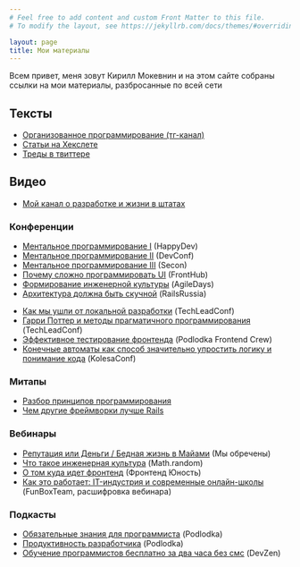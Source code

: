 ```yaml
---
# Feel free to add content and custom Front Matter to this file.
# To modify the layout, see https://jekyllrb.com/docs/themes/#overriding-theme-defaults

layout: page
title: Мои материалы
---
```


Всем привет, меня зовут Кирилл Мокевнин и на этом сайте собраны ссылки на мои материалы, разбросанные по всей сети

## Тексты

* [Организованное программирование (тг-канал)](https://t.me/orgprog)
* [Статьи на Хекслете](https://ru.hexlet.io/u/mokevnin/blog_posts)
* [Треды в твиттере](https://guides.hexlet.io/usefull-twitter-threads/)

## Видео

* [Мой канал о разработке и жизни в штатах](https://www.youtube.com/c/KirillMokevnin)

### Конференции

* [Ментальное программирование I](https://www.youtube.com/watch?v=EEq1wdM2M2w) (HappyDev)
* [Ментальное программирование II](https://www.youtube.com/watch?v=vkUTX1hruF8) (DevConf)
* [Ментальное программирование III](https://www.youtube.com/watch?v=JnURhIf194s) (Secon)
* [Почему сложно программировать UI](https://www.youtube.com/watch?v=DCeNCr2tKOI) (FrontHub)
* [Формирование инженерной культуры](https://www.youtube.com/watch?v=W7GlELjRODw) (AgileDays)
* [Архитектура должна быть скучной](https://www.youtube.com/watch?v=NbMt4uFIL8c) (RailsRussia)
<!-- * [От фабрик к фикстурам](RubyRussia) -->
* [Как мы ушли от локальной разработки](https://www.youtube.com/watch?v=WVjz0HcAWOs) (TechLeadConf)
* [Гарри Поттер и методы прагматичного программирования](https://www.youtube.com/watch?v=zrUwYBzb9zY) (TechLeadConf)
* [Эффективное тестирование фронтенда](https://youtu.be/e9DRhxRwsfU) (Podlodka Frontend Crew)
* [Конечные автоматы как способ значительно упростить логику и понимание кода](https://www.youtube.com/watch?v=Yi2E1DIqoow&t=20041s) (KolesaConf)


### Митапы

* [Разбор принципов программирования](https://youtu.be/OPa-ZVBtV0U?t=1873)
* [Чем другие фреймворки лучше Rails](https://www.youtube.com/watch?v=bP_sNPgiJKY)

### Вебинары

* [Репутация или Деньги / Бедная жизнь в Майами](https://www.youtube.com/watch?v=UKjmafONRsg) (Мы обречены)
* [Что такое инженерная культура](https://www.youtube.com/watch?v=rQ_IXr1VkAA) (Math.random)
* [О том куда идет фронтенд](https://www.youtube.com/watch?v=oylJcKEuNRw) (Фронтенд Юность)
* [Как это работает: IT-индустрия и современные онлайн-школы](https://medium.com/funboxteam/как-это-работает-it-индустрия-и-современные-онлайн-школы-c84b6bf80813) (FunBoxTeam, расшифровка вебинара)

### Подкасты

* [Обязательные знания для программиста](https://www.youtube.com/watch?v=GoAixzrElQc) (Podlodka)
* [Продуктивность разработчика](https://www.youtube.com/watch?v=ajZD5IDD72M) (Podlodka)
* [Обучение программистов бесплатно за два часа без смс](https://devzen.ru/episode-0226/) (DevZen)
